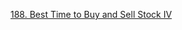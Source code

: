 [188. Best Time to Buy and Sell Stock IV](https://leetcode.com/problems/best-time-to-buy-and-sell-stock-iv/)
